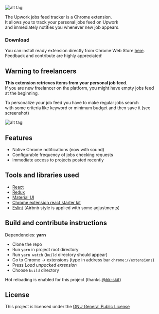 ![alt tag](https://raw.githubusercontent.com/neeilya/upwork-jobs-feed-tracker/master/promotional.png)

The Upwork jobs feed tracker is a Chrome extension.  
It allows you to track your personal jobs feed on Upwork  
and immediately notifies you whenever new job appears.

### Download
You can install ready extension directly from Chrome Web Store [here](https://chrome.google.com/webstore/detail/upwork-jobs-feed-tracker/gcjmekbfkkmaccloaoccfiohjnmgkddm).  
Feedback and contribute are highly appreciated!

## Warning to freelancers
**This extension retrieves items from your personal job feed**.  
If you are new freelancer on the platform, you might have empty jobs feed at the beginning.

To personalize your job feed you have to make regular jobs search  
with some criteria like keyword or minimum budget and then save it (see screenshot)

![alt tag](https://raw.githubusercontent.com/neeilya/upwork-jobs-feed-tracker/master/search.png)

## Features

- Native Chrome notifications (now with sound)
- Configurable frequency of jobs checking requests
- Immediate access to projects posted recently

## Tools and libraries used

- [React](https://github.com/facebook/react)
- [Redux](https://github.com/reduxjs/redux)
- [Material UI](https://material-ui.com)
- [Chrome extension react starter kit](https://github.com/hk-skit/chrome-extension-starter-kit)
- [Eslint](https://eslint.org/) (Airbnb style is applied with some adjustments)

## Build and contribute instructions

Dependencies: **yarn**
- Clone the repo
- Run `yarn` in project root directory
- Run `yarn watch` (`build` directory should appear)
- Go to Chrome -> extensions (type in address bar `chrome://extensions`)
- Press *Load unpacked extension*
- Choose `build` directory

Hot reloading is enabled for this project (thanks [@hk-skit](https://github.com/hk-skit))

## License

This project is licensed under the [GNU General Public License](https://www.gnu.org/licenses/gpl-3.0.en.html)
